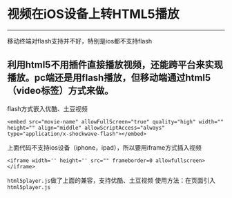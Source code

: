 # 视频在iOS设备上转HTML5播放
---
移动终端对flash支持并不好，特别是ios都不支持flash

利用html5不用插件直接播放视频，还能跨平台来实现播放。pc端还是用flash播放，但移动端通过html5（video标签）方式来做。
---
flash方式嵌入优酷、土豆视频
```
<embed src="movie-name" allowFullScreen="true" quality="high" width="" height="" align="middle" allowScriptAccess="always" type="application/x-shockwave-flash"></embed>
``` 

上面代码不支持ios设备（iphone，ipad），所以要用iframe方式插入视频
```
<iframe width='' height='' src="" frameborder=0 allowfullscreen></iframe>
``` 

`html5player.js`做了上面的兼容，支持优酷、土豆视频 
使用方法：在页面引入`html5player.js`
